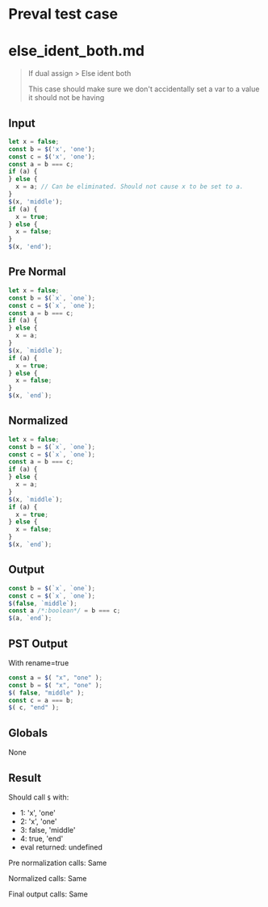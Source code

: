 # Preval test case

# else_ident_both.md

> If dual assign > Else ident both
>
> This case should make sure we don't accidentally set a var to a value it should not be having

## Input

`````js filename=intro
let x = false;
const b = $('x', 'one');
const c = $('x', 'one');
const a = b === c;
if (a) {
} else {
  x = a; // Can be eliminated. Should not cause x to be set to a.
}
$(x, 'middle');
if (a) {
  x = true;
} else {
  x = false;
}
$(x, 'end');
`````

## Pre Normal


`````js filename=intro
let x = false;
const b = $(`x`, `one`);
const c = $(`x`, `one`);
const a = b === c;
if (a) {
} else {
  x = a;
}
$(x, `middle`);
if (a) {
  x = true;
} else {
  x = false;
}
$(x, `end`);
`````

## Normalized


`````js filename=intro
let x = false;
const b = $(`x`, `one`);
const c = $(`x`, `one`);
const a = b === c;
if (a) {
} else {
  x = a;
}
$(x, `middle`);
if (a) {
  x = true;
} else {
  x = false;
}
$(x, `end`);
`````

## Output


`````js filename=intro
const b = $(`x`, `one`);
const c = $(`x`, `one`);
$(false, `middle`);
const a /*:boolean*/ = b === c;
$(a, `end`);
`````

## PST Output

With rename=true

`````js filename=intro
const a = $( "x", "one" );
const b = $( "x", "one" );
$( false, "middle" );
const c = a === b;
$( c, "end" );
`````

## Globals

None

## Result

Should call `$` with:
 - 1: 'x', 'one'
 - 2: 'x', 'one'
 - 3: false, 'middle'
 - 4: true, 'end'
 - eval returned: undefined

Pre normalization calls: Same

Normalized calls: Same

Final output calls: Same
